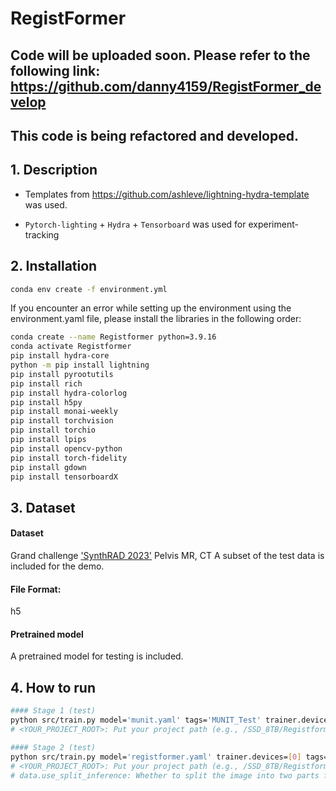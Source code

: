 # RegistFormer 
## Code will be uploaded soon. Please refer to the following link: https://github.com/danny4159/RegistFormer_develop

## This code is being refactored and developed.

## 1. Description

- Templates from https://github.com/ashleve/lightning-hydra-template was used.

- `Pytorch-lighting` + `Hydra` + `Tensorboard` was used for experiment-tracking


## 2. Installation

```bash
conda env create -f environment.yml
```

If you encounter an error while setting up the environment using the environment.yaml file, please install the libraries in the following order:
```bash
conda create --name Registformer python=3.9.16
conda activate Registformer
pip install hydra-core
python -m pip install lightning
pip install pyrootutils
pip install rich
pip install hydra-colorlog
pip install h5py
pip install monai-weekly
pip install torchvision
pip install torchio
pip install lpips
pip install opencv-python
pip install torch-fidelity
pip install gdown
pip install tensorboardX
```

## 3. Dataset
#### Dataset 
Grand challenge ['SynthRAD 2023'](https://synthrad2023.grand-challenge.org/) Pelvis MR, CT
A subset of the test data is included for the demo.

#### File Format: 
h5

#### Pretrained model
A pretrained model for testing is included.

## 4. How to run

```bash
#### Stage 1 (test)
python src/train.py model='munit.yaml' tags='MUNIT_Test' trainer.devices=[0] train=False ckpt_path='<YOUR_PROJECT_PATH>/pretrained/synthesis/munit_synthesis_epoch98.ckpt'
# <YOUR_PROJECT_ROOT>: Put your project path (e.g., /SSD_8TB/Registformer)
```

```bash
#### Stage 2 (test)
python src/train.py model='registformer.yaml' trainer.devices=[0] tags='Registformer_MrCtPelvis_MUNIT_Test' data.use_split_inference=true train=False ckpt_path='<YOUR_PROJECT_ROOT>/pretrained/proposed/proposed_weight.ckpt'
# <YOUR_PROJECT_ROOT>: Put your project path (e.g., /SSD_8TB/Registformer)
# data.use_split_inference: Whether to split the image into two parts for inference. Set to False if memory is sufficient.
```
